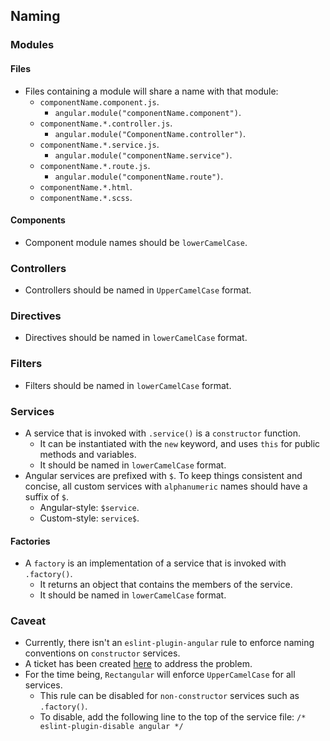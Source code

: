 ## Naming

### Modules

#### Files
- Files containing a module will share a name with that module:
	- `componentName.component.js`.
		- `angular.module("componentName.component")`.
	- `componentName.*.controller.js`.
		- `angular.module("ComponentName.controller")`.
	- `componentName.*.service.js`.
		- `angular.module("componentName.service")`.
	- `componentName.*.route.js`.
		- `angular.module("componentName.route")`.
	- `componentName.*.html`.
	- `componentName.*.scss`.

#### Components
- Component module names should be `lowerCamelCase`.
	
### Controllers
- Controllers should be named in `UpperCamelCase` format.

### Directives
- Directives should be named in `lowerCamelCase` format.

### Filters
- Filters should be named in `lowerCamelCase` format.

### Services
- A service that is invoked with `.service()` is a `constructor` function.
	- It can be instantiated with the `new` keyword, and uses `this` for public methods and variables.
	- It should be named in `lowerCamelCase` format.
- Angular services are prefixed with `$`. To keep things consistent and concise, all custom services with `alphanumeric` names should have a suffix of `$`.
	- Angular-style: `$service`.
	- Custom-style: `service$`.

#### Factories
- A `factory` is an implementation of a service that is invoked with `.factory()`.
	- It returns an object that contains the members of the service.
	- It should be named in `lowerCamelCase` format.
	
### Caveat
- Currently, there isn't an `eslint-plugin-angular` rule to enforce naming conventions on `constructor` services.
- A ticket has been created [here](https://github.com/Gillespie59/eslint-plugin-angular/issues/418) to address the problem.
- For the time being, `Rectangular` will enforce `UpperCamelCase` for all services.
	- This rule can be disabled for `non-constructor` services such as `.factory()`.
	- To disable, add the following line to the top of the service file: `/* eslint-plugin-disable angular */`